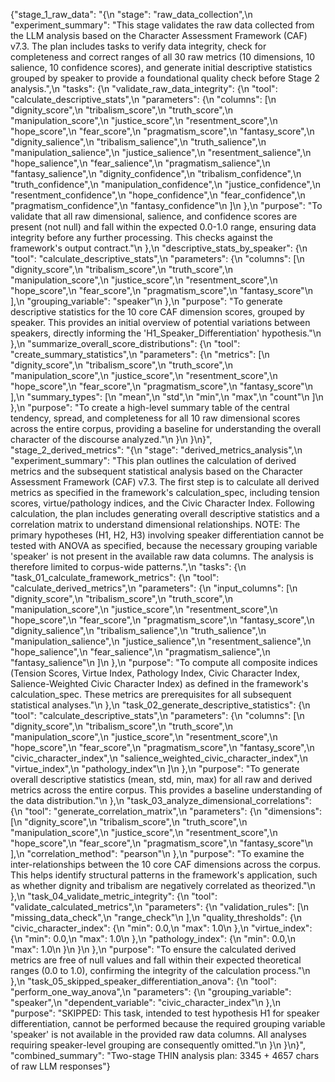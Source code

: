 {"stage_1_raw_data": "{\n  \"stage\": \"raw_data_collection\",\n  \"experiment_summary\": \"This stage validates the raw data collected from the LLM analysis based on the Character Assessment Framework (CAF) v7.3. The plan includes tasks to verify data integrity, check for completeness and correct ranges of all 30 raw metrics (10 dimensions, 10 salience, 10 confidence scores), and generate initial descriptive statistics grouped by speaker to provide a foundational quality check before Stage 2 analysis.\",\n  \"tasks\": {\n    \"validate_raw_data_integrity\": {\n      \"tool\": \"calculate_descriptive_stats\",\n      \"parameters\": {\n        \"columns\": [\n          \"dignity_score\",\n          \"tribalism_score\",\n          \"truth_score\",\n          \"manipulation_score\",\n          \"justice_score\",\n          \"resentment_score\",\n          \"hope_score\",\n          \"fear_score\",\n          \"pragmatism_score\",\n          \"fantasy_score\",\n          \"dignity_salience\",\n          \"tribalism_salience\",\n          \"truth_salience\",\n          \"manipulation_salience\",\n          \"justice_salience\",\n          \"resentment_salience\",\n          \"hope_salience\",\n          \"fear_salience\",\n          \"pragmatism_salience\",\n          \"fantasy_salience\",\n          \"dignity_confidence\",\n          \"tribalism_confidence\",\n          \"truth_confidence\",\n          \"manipulation_confidence\",\n          \"justice_confidence\",\n          \"resentment_confidence\",\n          \"hope_confidence\",\n          \"fear_confidence\",\n          \"pragmatism_confidence\",\n          \"fantasy_confidence\"\n        ]\n      },\n      \"purpose\": \"To validate that all raw dimensional, salience, and confidence scores are present (not null) and fall within the expected 0.0-1.0 range, ensuring data integrity before any further processing. This checks against the framework's output contract.\"\n    },\n    \"descriptive_stats_by_speaker\": {\n      \"tool\": \"calculate_descriptive_stats\",\n      \"parameters\": {\n        \"columns\": [\n          \"dignity_score\",\n          \"tribalism_score\",\n          \"truth_score\",\n          \"manipulation_score\",\n          \"justice_score\",\n          \"resentment_score\",\n          \"hope_score\",\n          \"fear_score\",\n          \"pragmatism_score\",\n          \"fantasy_score\"\n        ],\n        \"grouping_variable\": \"speaker\"\n      },\n      \"purpose\": \"To generate descriptive statistics for the 10 core CAF dimension scores, grouped by speaker. This provides an initial overview of potential variations between speakers, directly informing the 'H1_Speaker_Differentiation' hypothesis.\"\n    },\n    \"summarize_overall_score_distributions\": {\n      \"tool\": \"create_summary_statistics\",\n      \"parameters\": {\n        \"metrics\": [\n          \"dignity_score\",\n          \"tribalism_score\",\n          \"truth_score\",\n          \"manipulation_score\",\n          \"justice_score\",\n          \"resentment_score\",\n          \"hope_score\",\n          \"fear_score\",\n          \"pragmatism_score\",\n          \"fantasy_score\"\n        ],\n        \"summary_types\": [\n          \"mean\",\n          \"std\",\n          \"min\",\n          \"max\",\n          \"count\"\n        ]\n      },\n      \"purpose\": \"To create a high-level summary table of the central tendency, spread, and completeness for all 10 raw dimensional scores across the entire corpus, providing a baseline for understanding the overall character of the discourse analyzed.\"\n    }\n  }\n}", "stage_2_derived_metrics": "{\n  \"stage\": \"derived_metrics_analysis\",\n  \"experiment_summary\": \"This plan outlines the calculation of derived metrics and the subsequent statistical analysis based on the Character Assessment Framework (CAF) v7.3. The first step is to calculate all derived metrics as specified in the framework's calculation_spec, including tension scores, virtue/pathology indices, and the Civic Character Index. Following calculation, the plan includes generating overall descriptive statistics and a correlation matrix to understand dimensional relationships. NOTE: The primary hypotheses (H1, H2, H3) involving speaker differentiation cannot be tested with ANOVA as specified, because the necessary grouping variable 'speaker' is not present in the available raw data columns. The analysis is therefore limited to corpus-wide patterns.\",\n  \"tasks\": {\n    \"task_01_calculate_framework_metrics\": {\n      \"tool\": \"calculate_derived_metrics\",\n      \"parameters\": {\n        \"input_columns\": [\n          \"dignity_score\",\n          \"tribalism_score\",\n          \"truth_score\",\n          \"manipulation_score\",\n          \"justice_score\",\n          \"resentment_score\",\n          \"hope_score\",\n          \"fear_score\",\n          \"pragmatism_score\",\n          \"fantasy_score\",\n          \"dignity_salience\",\n          \"tribalism_salience\",\n          \"truth_salience\",\n          \"manipulation_salience\",\n          \"justice_salience\",\n          \"resentment_salience\",\n          \"hope_salience\",\n          \"fear_salience\",\n          \"pragmatism_salience\",\n          \"fantasy_salience\"\n        ]\n      },\n      \"purpose\": \"To compute all composite indices (Tension Scores, Virtue Index, Pathology Index, Civic Character Index, Salience-Weighted Civic Character Index) as defined in the framework's calculation_spec. These metrics are prerequisites for all subsequent statistical analyses.\"\n    },\n    \"task_02_generate_descriptive_statistics\": {\n      \"tool\": \"calculate_descriptive_stats\",\n      \"parameters\": {\n        \"columns\": [\n          \"dignity_score\",\n          \"tribalism_score\",\n          \"truth_score\",\n          \"manipulation_score\",\n          \"justice_score\",\n          \"resentment_score\",\n          \"hope_score\",\n          \"fear_score\",\n          \"pragmatism_score\",\n          \"fantasy_score\",\n          \"civic_character_index\",\n          \"salience_weighted_civic_character_index\",\n          \"virtue_index\",\n          \"pathology_index\"\n        ]\n      },\n      \"purpose\": \"To generate overall descriptive statistics (mean, std, min, max) for all raw and derived metrics across the entire corpus. This provides a baseline understanding of the data distribution.\"\n    },\n    \"task_03_analyze_dimensional_correlations\": {\n      \"tool\": \"generate_correlation_matrix\",\n      \"parameters\": {\n        \"dimensions\": [\n          \"dignity_score\",\n          \"tribalism_score\",\n          \"truth_score\",\n          \"manipulation_score\",\n          \"justice_score\",\n          \"resentment_score\",\n          \"hope_score\",\n          \"fear_score\",\n          \"pragmatism_score\",\n          \"fantasy_score\"\n        ],\n        \"correlation_method\": \"pearson\"\n      },\n      \"purpose\": \"To examine the inter-relationships between the 10 core CAF dimensions across the corpus. This helps identify structural patterns in the framework's application, such as whether dignity and tribalism are negatively correlated as theorized.\"\n    },\n    \"task_04_validate_metric_integrity\": {\n      \"tool\": \"validate_calculated_metrics\",\n      \"parameters\": {\n        \"validation_rules\": [\n          \"missing_data_check\",\n          \"range_check\"\n        ],\n        \"quality_thresholds\": {\n          \"civic_character_index\": {\n            \"min\": 0.0,\n            \"max\": 1.0\n          },\n          \"virtue_index\": {\n            \"min\": 0.0,\n            \"max\": 1.0\n          },\n          \"pathology_index\": {\n            \"min\": 0.0,\n            \"max\": 1.0\n          }\n        }\n      },\n      \"purpose\": \"To ensure the calculated derived metrics are free of null values and fall within their expected theoretical ranges (0.0 to 1.0), confirming the integrity of the calculation process.\"\n    },\n    \"task_05_skipped_speaker_differentiation_anova\": {\n      \"tool\": \"perform_one_way_anova\",\n      \"parameters\": {\n        \"grouping_variable\": \"speaker\",\n        \"dependent_variable\": \"civic_character_index\"\n      },\n      \"purpose\": \"SKIPPED: This task, intended to test hypothesis H1 for speaker differentiation, cannot be performed because the required grouping variable 'speaker' is not available in the provided raw data columns. All analyses requiring speaker-level grouping are consequently omitted.\"\n    }\n  }\n}", "combined_summary": "Two-stage THIN analysis plan: 3345 + 4657 chars of raw LLM responses"}